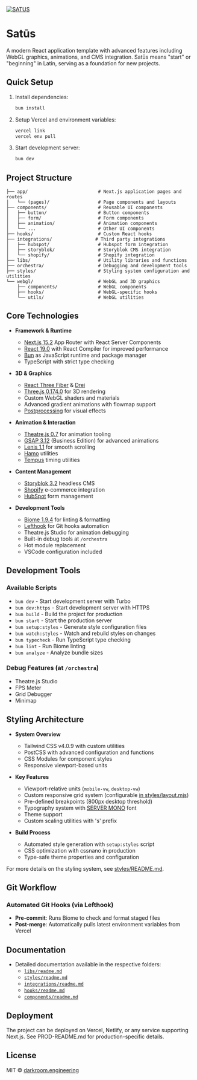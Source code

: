 [![SATUS](https://assets.darkroom.engineering/satus/banner.gif)](https://github.com/darkroomengineering/satus)

# Satūs

A modern React application template with advanced features including WebGL graphics, animations, and CMS integration. Satūs means "start" or "beginning" in Latin, serving as a foundation for new projects.

## Quick Setup

1. Install dependencies:
   ```bash
   bun install
   ```

2. Setup Vercel and environment variables:
   ```bash
   vercel link
   vercel env pull
   ```

3. Start development server:
   ```bash
   bun dev
   ```

## Project Structure

```
├── app/                          # Next.js application pages and routes
│   └── (pages)/                  # Page components and layouts
├── components/                   # Reusable UI components
│   ├── button/                   # Button components
│   ├── form/                     # Form components
│   ├── animation/                # Animation components
│   └── ...                       # Other UI components
├── hooks/                        # Custom React hooks
├── integrations/                # Third party integrations
│   ├── hubspot/                  # Hubspot form integration
│   ├── storyblok/                # Storyblok CMS integration
│   └── shopify/                  # Shopify integration
├── libs/                         # Utility libraries and functions
├── orchestra/                    # Debugging and development tools
├── styles/                       # Styling system configuration and utilities
└── webgl/                        # WebGL and 3D graphics
    ├── components/               # WebGL components
    ├── hooks/                    # WebGL-specific hooks
    └── utils/                    # WebGL utilities
```

## Core Technologies

- **Framework & Runtime**
  - [Next.js 15.2](https://nextjs.org) App Router with React Server Components
  - [React 19.0](https://react.dev) with React Compiler for improved performance
  - [Bun](https://bun.sh) as JavaScript runtime and package manager
  - TypeScript with strict type checking

- **3D & Graphics**
  - [React Three Fiber](https://docs.pmnd.rs/react-three-fiber) & [Drei](https://github.com/pmndrs/drei)
  - [Three.js 0.174.0](https://threejs.org/) for 3D rendering
  - Custom WebGL shaders and materials
  - Advanced gradient animations with flowmap support
  - [Postprocessing](https://pmndrs.github.io/postprocessing) for visual effects

- **Animation & Interaction**
  - [Theatre.js 0.7](https://www.theatrejs.com/) for animation tooling
  - [GSAP 3.12](https://greensock.com/gsap/) (Business Edition) for advanced animations
  - [Lenis 1.1](https://github.com/darkroomengineering/lenis) for smooth scrolling
  - [Hamo](https://github.com/darkroomengineering/hamo) utilities
  - [Tempus](https://github.com/darkroomengineering/tempus) timing utilities

- **Content Management**
  - [Storyblok 3.2](https://www.storyblok.com/) headless CMS
  - [Shopify](https://www.shopify.com/) e-commerce integration
  - [HubSpot](https://www.hubspot.com/) form management

- **Development Tools**
  - [Biome 1.9.4](https://biomejs.dev/) for linting & formatting
  - [Lefthook](https://github.com/evilmartians/lefthook) for Git hooks automation
  - Theatre.js Studio for animation debugging
  - Built-in debug tools at `/orchestra`
  - Hot module replacement
  - VSCode configuration included

## Development Tools

### Available Scripts
- `bun dev` - Start development server with Turbo
- `bun dev:https` - Start development server with HTTPS
- `bun build` - Build the project for production
- `bun start` - Start the production server
- `bun setup:styles` - Generate style configuration files
- `bun watch:styles` - Watch and rebuild styles on changes
- `bun typecheck` - Run TypeScript type checking
- `bun lint` - Run Biome linting
- `bun analyze` - Analyze bundle sizes

### Debug Features (at `/orchestra`)
- Theatre.js Studio
- FPS Meter
- Grid Debugger
- Minimap

## Styling Architecture

- **System Overview**
  - Tailwind CSS v4.0.9 with custom utilities
  - PostCSS with advanced configuration and functions
  - CSS Modules for component styles
  - Responsive viewport-based units

- **Key Features**
  - Viewport-relative units (`mobile-vw`, `desktop-vw`)
  - Custom responsive grid system (configurable [in styles/layout.mjs](/styles/layout.mjs))
  - Pre-defined breakpoints (800px desktop threshold)
  - Typography system with [SERVER MONO](https://github.com/internet-development/www-server-mono) font
  - Theme support
  - Custom scaling utilities with 's' prefix

- **Build Process**
  - Automated style generation with `setup:styles` script
  - CSS optimization with cssnano in production
  - Type-safe theme properties and configuration

For more details on the styling system, see [styles/README.md](/styles/README.md).

## Git Workflow

### Automated Git Hooks (via Lefthook)
- **Pre-commit**: Runs Biome to check and format staged files
- **Post-merge**: Automatically pulls latest environment variables from Vercel

## Documentation

- Detailed documentation available in the respective folders:
  - [`libs/readme.md`](/libs/readme.md)
  - [`styles/readme.md`](/styles/readme.md)
  - [`integrations/readme.md`](/integrations/readme.md)
  - [`hooks/readme.md`](/hooks/readme.md)
  - [`components/readme.md`](/components/readme.md)

## Deployment

The project can be deployed on Vercel, Netlify, or any service supporting Next.js. See PROD-README.md for production-specific details.

## License

MIT © [darkroom.engineering](https://github.com/darkroomengineering)